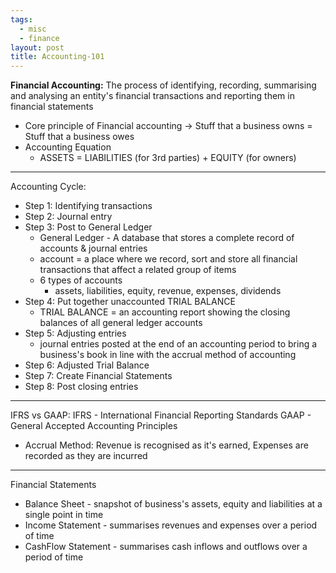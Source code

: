 ```yaml
---
tags:
  - misc
  - finance
layout: post
title: Accounting-101
---
```

**Financial Accounting:** The process of identifying, recording, summarising and analysing an entity's financial transactions and reporting them in financial statements

- Core principle of Financial accounting -> Stuff that a business owns = Stuff that a business owes 
- Accounting Equation
	- ASSETS = LIABILITIES (for 3rd parties) + EQUITY (for owners)
---
Accounting Cycle:
- Step 1: Identifying transactions
- Step 2: Journal entry
- Step 3: Post to General Ledger
	- General Ledger - A database that stores a complete record of accounts & journal entries
	- account = a place where we record, sort and store all financial transactions that affect a related group of items
	- 6 types of accounts 
		- assets, liabilities, equity, revenue, expenses, dividends
- Step 4: Put together unaccounted TRIAL BALANCE
	- TRIAL BALANCE = an accounting report showing the closing balances of all general ledger accounts
- Step 5: Adjusting entries
	- journal entries posted at the end of an accounting period to bring a business's book in line with the accrual method of accounting
- Step 6: Adjusted Trial Balance
- Step 7: Create Financial Statements
- Step 8: Post closing entries
---
IFRS vs GAAP:
IFRS - International Financial Reporting Standards
GAAP - General Accepted Accounting Principles

- Accrual Method: Revenue is recognised as it's earned, Expenses are recorded as they are incurred
---
Financial Statements
- Balance Sheet - snapshot of business's assets, equity and liabilities at a single point in time
- Income Statement - summarises revenues and expenses over a period of time
- CashFlow Statement - summarises cash inflows and outflows over a period of time


